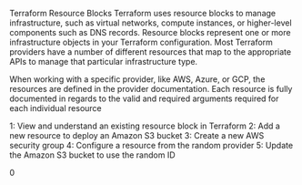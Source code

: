 Terraform Resource Blocks
Terraform uses resource blocks to manage infrastructure, such as virtual networks, compute instances, or higher-level components such as DNS records.
Resource blocks represent one or more infrastructure objects in your Terraform configuration.
Most Terraform providers have a number of different resources that map to the appropriate APIs to manage that particular infrastructure type.

When working with a specific provider, like AWS, Azure, or GCP, the resources are defined in the provider documentation. 
Each resource is fully documented in regards to the valid and required arguments required for each individual resource


   1: View and understand an existing resource block in Terraform
   2: Add a new resource to deploy an Amazon S3 bucket
   3: Create a new AWS security group
   4: Configure a resource from the random provider
   5: Update the Amazon S3 bucket to use the random ID



0
